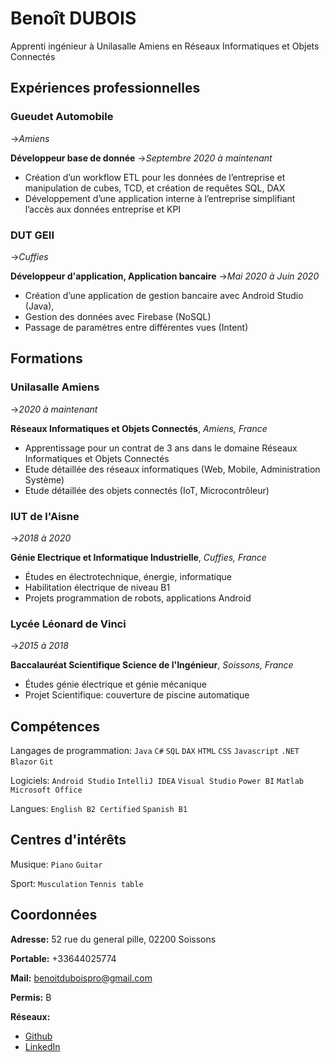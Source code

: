 # **Benoît DUBOIS**
Apprenti ingénieur à Unilasalle Amiens en Réseaux Informatiques et Objets Connectés
## Expériences professionnelles
### Gueudet Automobile
->_Amiens_

**Développeur base de donnée**
->_Septembre 2020 à maintenant_

- Création d’un workflow ETL pour les données de l’entreprise et manipulation de cubes, TCD, et création de requêtes SQL, DAX
- Développement d’une application interne à l’entreprise simplifiant l’accès aux données entreprise et KPI
### DUT GEII
->_Cuffies_

**Développeur d'application, Application bancaire**
->_Mai 2020 à Juin 2020_

- Création d’une application de gestion bancaire avec Android Studio (Java),
- Gestion des données avec Firebase (NoSQL)
- Passage de paramètres entre différentes vues (Intent)
## Formations
### Unilasalle Amiens
->_2020 à maintenant_

**Réseaux Informatiques et Objets Connectés**, _Amiens, France_
- Apprentissage pour un contrat de 3 ans dans le domaine Réseaux Informatiques et Objets Connectés
- Etude détaillée des réseaux informatiques (Web, Mobile, Administration Système)
- Etude détaillée des objets connectés (IoT, Microcontrôleur)
### IUT de l'Aisne
->_2018 à 2020_

**Génie Electrique et Informatique Industrielle**,  _Cuffies, France_
- Études en électrotechnique, énergie, informatique
- Habilitation électrique de niveau B1
- Projets programmation de robots, applications Android
### Lycée Léonard de Vinci
->_2015 à 2018_

**Baccalauréat Scientifique Science de l'Ingénieur**,  _Soissons, France_
- Études génie électrique et génie mécanique
- Projet Scientifique: couverture de piscine automatique

## Compétences
Langages de programmation: `Java` `C#` `SQL` `DAX` `HTML` `CSS` `Javascript` `.NET` `Blazor` `Git`

Logiciels: `Android Studio` `IntelliJ IDEA` `Visual Studio` `Power BI` `Matlab` `Microsoft Office`

Langues: `English B2 Certified` `Spanish B1`

## Centres d'intérêts
Musique: `Piano` `Guitar`

Sport: `Musculation` `Tennis table`

## Coordonnées
**Adresse:** 52 rue du general pille, 02200 Soissons

**Portable:** +33644025774

**Mail:** benoitduboispro@gmail.com

**Permis:** B

**Réseaux:** 
* [Github](https://github.com/Weefle)
* [LinkedIn](https://www.linkedin.com/in/benoit-dubois-55484b165/)
